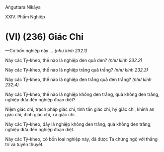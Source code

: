Aṅguttara Nikāya

XXIV. Phẩm Nghiệp

# (VI) (236) Giác Chi

—Có bốn nghiệp này _... (như kinh 232.1)_

Này các Tỷ-kheo, thế nào là nghiệp đen quả đen? _(như kinh 232.2)_

Này các Tỷ-kheo, thế nào là nghiệp trắng quả trắng? _(như kinh 232.3)_

Này các Tỷ-kheo, thế nào là nghiệp đen trắng quả đen trắng? _(như kinh 232.4)_

Này các Tỷ-kheo, thế nào là nghiệp không đen trắng, quả không đen trắng, nghiệp đưa đến nghiệp đoạn diệt?

Niệm giác chi, trạch pháp giác chi, tinh tấn giác chi, hỷ giác chi, khinh an giác chi, định giác chi, xả giác chi.

Này các Tỷ-kheo, đây là nghiệp không đen trắng, quả không đen trắng, nghiệp đưa đến nghiệp đoạn diệt.

Này các Tỷ-kheo, có bốn loại nghiệp này, đã được Ta chứng ngộ với thắng trí và tuyên thuyết.

